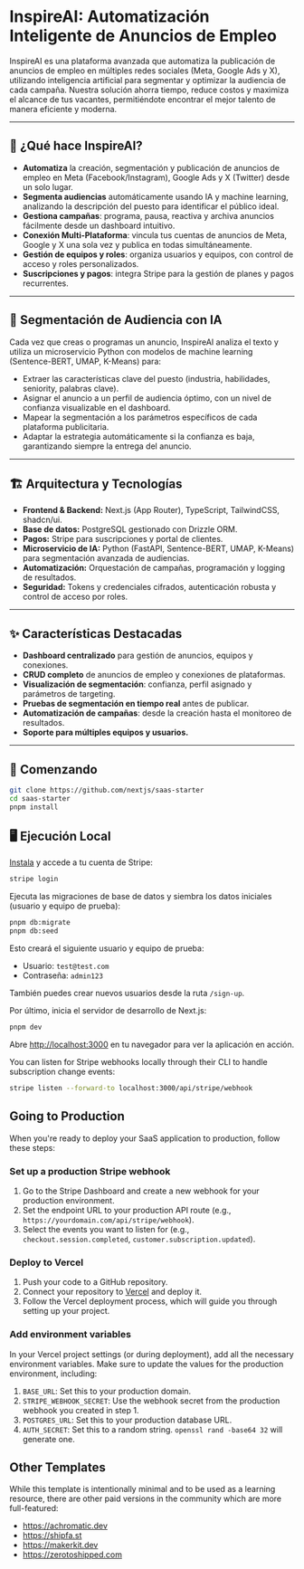 # InspireAI: Automatización Inteligente de Anuncios de Empleo

InspireAI es una plataforma avanzada que automatiza la publicación de anuncios de empleo en múltiples redes sociales (Meta, Google Ads y X), utilizando inteligencia artificial para segmentar y optimizar la audiencia de cada campaña. Nuestra solución ahorra tiempo, reduce costos y maximiza el alcance de tus vacantes, permitiéndote encontrar el mejor talento de manera eficiente y moderna.

---

## 🚀 ¿Qué hace InspireAI?

- **Automatiza** la creación, segmentación y publicación de anuncios de empleo en Meta (Facebook/Instagram), Google Ads y X (Twitter) desde un solo lugar.
- **Segmenta audiencias** automáticamente usando IA y machine learning, analizando la descripción del puesto para identificar el público ideal.
- **Gestiona campañas**: programa, pausa, reactiva y archiva anuncios fácilmente desde un dashboard intuitivo.
- **Conexión Multi-Plataforma**: vincula tus cuentas de anuncios de Meta, Google y X una sola vez y publica en todas simultáneamente.
- **Gestión de equipos y roles**: organiza usuarios y equipos, con control de acceso y roles personalizados.
- **Suscripciones y pagos**: integra Stripe para la gestión de planes y pagos recurrentes.

---

## 🧠 Segmentación de Audiencia con IA

Cada vez que creas o programas un anuncio, InspireAI analiza el texto y utiliza un microservicio Python con modelos de machine learning (Sentence-BERT, UMAP, K-Means) para:
- Extraer las características clave del puesto (industria, habilidades, seniority, palabras clave).
- Asignar el anuncio a un perfil de audiencia óptimo, con un nivel de confianza visualizable en el dashboard.
- Mapear la segmentación a los parámetros específicos de cada plataforma publicitaria.
- Adaptar la estrategia automáticamente si la confianza es baja, garantizando siempre la entrega del anuncio.

---

## 🏗️ Arquitectura y Tecnologías

- **Frontend & Backend:** Next.js (App Router), TypeScript, TailwindCSS, shadcn/ui.
- **Base de datos:** PostgreSQL gestionado con Drizzle ORM.
- **Pagos:** Stripe para suscripciones y portal de clientes.
- **Microservicio de IA:** Python (FastAPI, Sentence-BERT, UMAP, K-Means) para segmentación avanzada de audiencias.
- **Automatización:** Orquestación de campañas, programación y logging de resultados.
- **Seguridad:** Tokens y credenciales cifrados, autenticación robusta y control de acceso por roles.

---

## ✨ Características Destacadas

- **Dashboard centralizado** para gestión de anuncios, equipos y conexiones.
- **CRUD completo** de anuncios de empleo y conexiones de plataformas.
- **Visualización de segmentación**: confianza, perfil asignado y parámetros de targeting.
- **Pruebas de segmentación en tiempo real** antes de publicar.
- **Automatización de campañas**: desde la creación hasta el monitoreo de resultados.
- **Soporte para múltiples equipos y usuarios.**

---

## 🚦 Comenzando

```bash
git clone https://github.com/nextjs/saas-starter
cd saas-starter
pnpm install
```

## 🖥️ Ejecución Local

[Instala](https://docs.stripe.com/stripe-cli) y accede a tu cuenta de Stripe:

```bash
stripe login
```

Ejecuta las migraciones de base de datos y siembra los datos iniciales (usuario y equipo de prueba):

```bash
pnpm db:migrate
pnpm db:seed
```

Esto creará el siguiente usuario y equipo de prueba:

- Usuario: `test@test.com`
- Contraseña: `admin123`

También puedes crear nuevos usuarios desde la ruta `/sign-up`.

Por último, inicia el servidor de desarrollo de Next.js:

```bash
pnpm dev
```

Abre [http://localhost:3000](http://localhost:3000) en tu navegador para ver la aplicación en acción.

You can listen for Stripe webhooks locally through their CLI to handle subscription change events:

```bash
stripe listen --forward-to localhost:3000/api/stripe/webhook
```

## Going to Production

When you're ready to deploy your SaaS application to production, follow these steps:

### Set up a production Stripe webhook

1. Go to the Stripe Dashboard and create a new webhook for your production environment.
2. Set the endpoint URL to your production API route (e.g., `https://yourdomain.com/api/stripe/webhook`).
3. Select the events you want to listen for (e.g., `checkout.session.completed`, `customer.subscription.updated`).

### Deploy to Vercel

1. Push your code to a GitHub repository.
2. Connect your repository to [Vercel](https://vercel.com/) and deploy it.
3. Follow the Vercel deployment process, which will guide you through setting up your project.

### Add environment variables

In your Vercel project settings (or during deployment), add all the necessary environment variables. Make sure to update the values for the production environment, including:

1. `BASE_URL`: Set this to your production domain.
2. `STRIPE_WEBHOOK_SECRET`: Use the webhook secret from the production webhook you created in step 1.
3. `POSTGRES_URL`: Set this to your production database URL.
4. `AUTH_SECRET`: Set this to a random string. `openssl rand -base64 32` will generate one.

## Other Templates

While this template is intentionally minimal and to be used as a learning resource, there are other paid versions in the community which are more full-featured:

- https://achromatic.dev
- https://shipfa.st
- https://makerkit.dev
- https://zerotoshipped.com 